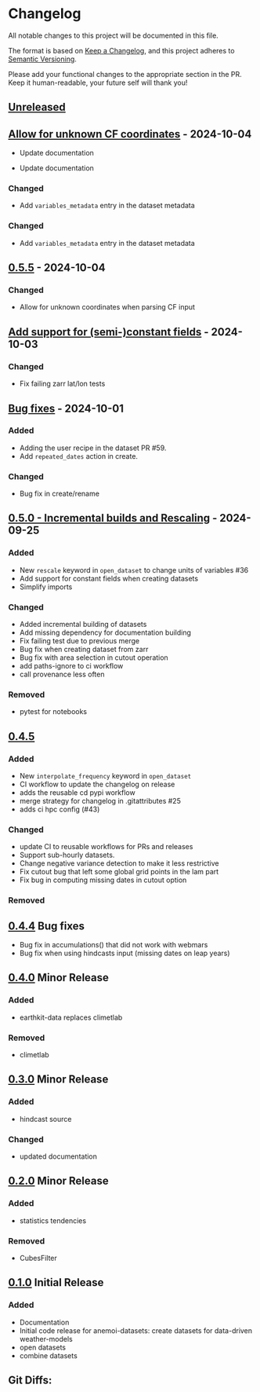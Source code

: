 # Changelog

All notable changes to this project will be documented in this file.

The format is based on [Keep a Changelog](https://keepachangelog.com/en/1.1.0/),
and this project adheres to [Semantic Versioning](https://semver.org/spec/v2.0.0.html).

Please add your functional changes to the appropriate section in the PR.
Keep it human-readable, your future self will thank you!

## [Unreleased](https://github.com/ecmwf/anemoi-datasets/compare/0.5.6...HEAD)

## [Allow for unknown CF coordinates](https://github.com/ecmwf/anemoi-datasets/compare/0.5.5...0.5.6) - 2024-10-04

- Update documentation

- Update documentation
### Changed

- Add `variables_metadata` entry in the dataset metadata

### Changed

- Add `variables_metadata` entry in the dataset metadata

## [0.5.5](https://github.com/ecmwf/anemoi-datasets/compare/0.5.4...0.5.5) - 2024-10-04

### Changed

- Allow for unknown coordinates when parsing CF input

## [Add support for (semi-)constant fields](https://github.com/ecmwf/anemoi-datasets/compare/0.5.1...0.5.2) - 2024-10-03

### Changed

- Fix failing zarr lat/lon tests

## [Bug fixes](https://github.com/ecmwf/anemoi-datasets/compare/0.5.0...0.5.1) - 2024-10-01

### Added

- Adding the user recipe in the dataset PR #59.
- Add `repeated_dates` action in create.

### Changed

- Bug fix in create/rename

## [0.5.0 - Incremental builds and Rescaling](https://github.com/ecmwf/anemoi-datasets/compare/0.4.5...0.5.0) - 2024-09-25

### Added

- New `rescale` keyword in `open_dataset` to change units of variables #36
- Add support for constant fields when creating datasets
- Simplify imports

### Changed

- Added incremental building of datasets
- Add missing dependency for documentation building
- Fix failing test due to previous merge
- Bug fix when creating dataset from zarr
- Bug fix with area selection in cutout operation
- add paths-ignore to ci workflow
- call provenance less often

### Removed

- pytest for notebooks

## [0.4.5](https://github.com/ecmwf/anemoi-datasets/compare/0.4.4...0.4.5)

### Added

- New `interpolate_frequency` keyword in `open_dataset`
- CI workflow to update the changelog on release
- adds the reusable cd pypi workflow
- merge strategy for changelog in .gitattributes #25
- adds ci hpc config (#43)

### Changed

- update CI to reusable workflows for PRs and releases
- Support sub-hourly datasets.
- Change negative variance detection to make it less restrictive
- Fix cutout bug that left some global grid points in the lam part
- Fix bug in computing missing dates in cutout option

### Removed

## [0.4.4](https://github.com/ecmwf/anemoi-datasets/compare/0.4.0...0.4.4) Bug fixes

- Bug fix in accumulations() that did not work with webmars
- Bug fix when using hindcasts input (missing dates on leap years)

## [0.4.0](https://github.com/ecmwf/anemoi-datasets/compare/0.3.0...0.4.0) Minor Release

### Added

- earthkit-data replaces climetlab

### Removed

- climetlab

## [0.3.0](https://github.com/ecmwf/anemoi-datasets/compare/0.2.0...0.3.0) Minor Release

### Added

- hindcast source

### Changed

- updated documentation

## [0.2.0](https://github.com/ecmwf/anemoi-datasets/compare/0.1.0...0.2.0) Minor Release

### Added

- statistics tendencies

### Removed

- CubesFilter

## [0.1.0](https://github.com/ecmwf/anemoi-models/releases/tag/0.1.0) Initial Release

### Added

- Documentation
- Initial code release for anemoi-datasets: create datasets for data-driven weather-models
- open datasets
- combine datasets

## Git Diffs:
